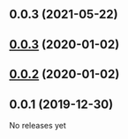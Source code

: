 ## 0.0.3 (2021-05-22)



## [0.0.3](https://github.com/cibernox/svelte-media/compare/v0.0.2...v0.0.3) (2020-01-02)



## [0.0.2](https://github.com/cibernox/svelte-media/compare/v0.0.1...v0.0.2) (2020-01-02)



## 0.0.1 (2019-12-30)



No releases yet
